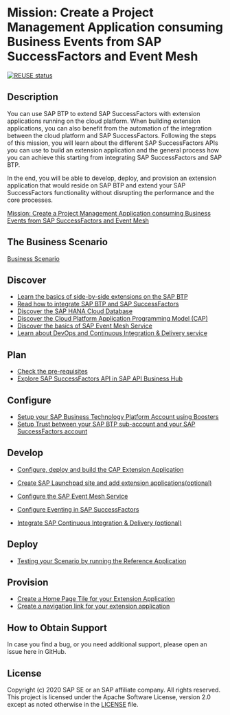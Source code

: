 # Mission: Create a Project Management Application consuming Business Events from SAP SuccessFactors and Event Mesh
[![REUSE status](https://api.reuse.software/badge/github.com/SAP-samples/cloud-sf-extension-cap-sample)](https://api.reuse.software/info/github.com/SAP-samples/cloud-sf-extension-cap-sample)

## Description

You can use SAP BTP to extend SAP SuccessFactors with extension applications running on the cloud platform. When building extension applications, you can also benefit from the automation of the integration between the cloud platform and SAP SuccessFactors.
Following the steps of this mission, you will learn about the different SAP SuccessFactors APIs you can use to build an extension application and the general process how you can achieve this starting from integrating SAP SuccessFactors and SAP BTP. 

In the end, you will be able to develop, deploy, and provision an extension application that would reside on SAP BTP and extend your SAP SuccessFactors functionality without disrupting the performance and the core processes. 

[Mission: Create a Project Management Application consuming Business Events from SAP SuccessFactors and Event Mesh](https://discovery-center.cloud.sap/missiondetail/3368/3404)


## The Business Scenario

[Business Scenario](./scenario/README.md) 


## Discover

* [Learn the basics of side-by-side extensions on the SAP BTP](https://github.com/SAP-samples/cloud-extension-ecc-business-process/blob/mission/mission/discover/SidebySideExtension.md)
* [Read how to integrate SAP BTP and SAP SuccessFactors](../../tree/mission/mission/discover/sfsfExtension.md)
* [Discover the SAP HANA Cloud Database](https://github.com/SAP-samples/cloud-extension-ecc-business-process/blob/mission/mission/discover/HANA.md)
* [Discover the Cloud Platform Application Programming Model (CAP)](https://github.com/SAP-samples/cloud-extension-ecc-business-process/blob/mission/mission/discover/CAP.md)
* [Discover the basics of SAP Event Mesh Service](https://github.com/SAP-samples/cloud-extension-ecc-business-process/blob/mission/mission/discover/EventMesh.md)
* [Learn about DevOps and  Continuous Integration & Delivery service](https://github.com/SAP-samples/cloud-extension-ecc-business-process/blob/mission/mission/discover/DevOps.md)

## Plan

* [Check the pre-requisites](../../tree/mission/mission/discover/prerequisities.md)
* [Explore SAP SuccessFactors API in SAP API Business Hub](../../tree/mission/mission/api-hub/README.md) 


## Configure

* [Setup your SAP Business Technology Platform Account using Boosters](../../tree/mission/mission/scp-setup/README.md) 
* [Setup Trust between your SAP BTP sub-account and your SAP SuccessFactors account](../../tree/mission/mission/trust-setup/README.md)

## Develop

* [Configure, deploy and build the CAP Extension Application](../../tree/mission/mission/extension-app/README.md)
* [Create SAP Launchpad site and add extension applications(optional)](../../tree/mission/mission/launchpad/README.md)

* [Configure the SAP Event Mesh Service](../../tree/mission/mission/ems-config/README.md) 
* [Configure Eventing in SAP SuccessFactors](../../tree/mission/mission/sf-configuration/README.md)
* [Integrate SAP Continuous Integration & Delivery (optional)](../../tree/mission/mission/cicd/README.md) 

## Deploy

* [Testing your Scenario by running the Reference Application](../../tree/mission/mission/run-demo/README.md)

## Provision

* [Create a Home Page Tile for your Extension Application](../../tree/mission/mission/provision/customTile.md)
* [Create a navigation link for your extension application](../../tree/mission/mission/provision/customNaviLink.md)

## How to Obtain Support

In case you find a bug, or you need additional support, please open an issue here in GitHub.

## License
Copyright (c) 2020 SAP SE or an SAP affiliate company. All rights reserved. This project is licensed under the Apache Software License, version 2.0 except as noted otherwise in the [LICENSE](LICENSES/Apache-2.0.txt) file.





